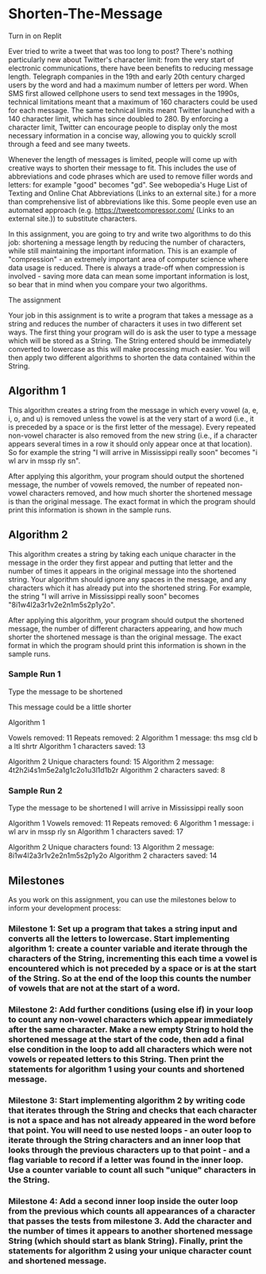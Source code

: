 # Shorten-The-Message
Turn in on Replit


Ever tried to write a tweet that was too long to post? There's nothing particularly new about Twitter's character limit: from the very start of electronic communications, there have been benefits to reducing message length. Telegraph companies in the 19th and early 20th century charged users by the word and had a maximum number of letters per word. When SMS first allowed cellphone users to send text messages in the 1990s, technical limitations meant that a maximum of 160 characters could be used for each message. The same technical limits meant Twitter launched with a 140 character limit, which has since doubled to 280. By enforcing a character limit, Twitter can encourage people to display only the most necessary information in a concise way, allowing you to quickly scroll through a feed and see many tweets.

Whenever the length of messages is limited, people will come up with creative ways to shorten their message to fit. This includes the use of abbreviations and code phrases which are used to remove filler words and letters: for example "good" becomes "gd". See webopedia's Huge List of Texting and Online Chat Abbreviations (Links to an external site.) for a more than comprehensive list of abbreviations like this. Some people even use an automated approach (e.g. https://tweetcompressor.com/ (Links to an external site.)) to substitute characters.

In this assignment, you are going to try and write two algorithms to do this job: shortening a message length by reducing the number of characters, while still maintaining the important information. This is an example of "compression" - an extremely important area of computer science where data usage is reduced. There is always a trade-off when compression is involved - saving more data can mean some important information is lost, so bear that in mind when you compare your two algorithms.

The assignment

Your job in this assignment is to write a program that takes a message as a string and reduces the number of characters it uses in two different set ways. The first thing your program will do is ask the user to type a message which will be stored as a String. The String entered should be immediately converted to lowercase as this will make processing much easier. You will then apply two different algorithms to shorten the data contained within the String.

## Algorithm 1

This algorithm creates a string from the message in which every vowel (a, e, i, o, and u) is removed unless the vowel is at the very start of a word (i.e., it is preceded by a space or is the first letter of the message). Every repeated non-vowel character is also removed from the new string (i.e., if a character appears several times in a row it should only appear once at that location). So for example the string "I will arrive in Mississippi really soon" becomes "i wl arv in mssp rly sn".

After applying this algorithm, your program should output the shortened message, the number of vowels removed, the number of repeated non-vowel characters removed, and how much shorter the shortened message is than the original message. The exact format in which the program should print this information is shown in the sample runs.

## Algorithm 2

This algorithm creates a string by taking each unique character in the message in the order they first appear and putting that letter and the number of times it appears in the original message into the shortened string. Your algorithm should ignore any spaces in the message, and any characters which it has already put into the shortened string. For example, the string "I will arrive in Mississippi really soon" becomes "8i1w4l2a3r1v2e2n1m5s2p1y2o".

After applying this algorithm, your program should output the shortened message, the number of different characters appearing, and how much shorter the shortened message is than the original message. The exact format in which the program should print this information is shown in the sample runs.

### Sample Run 1
Type the message to be shortened

This message could be a little shorter


Algorithm 1

Vowels removed: 11
Repeats removed: 2
Algorithm 1 message: ths msg cld b a ltl shrtr
Algorithm 1 characters saved: 13

Algorithm 2
Unique characters found: 15
Algorithm 2 message: 4t2h2i4s1m5e2a1g1c2o1u3l1d1b2r
Algorithm 2 characters saved: 8


### Sample Run 2
Type the message to be shortened
I will arrive in Mississippi really soon

Algorithm 1
Vowels removed: 11
Repeats removed: 6
Algorithm 1 message: i wl arv in mssp rly sn
Algorithm 1 characters saved: 17

Algorithm 2
Unique characters found: 13
Algorithm 2 message: 8i1w4l2a3r1v2e2n1m5s2p1y2o
Algorithm 2 characters saved: 14

## Milestones
As you work on this assignment, you can use the milestones below to inform your development process:

### Milestone 1: Set up a program that takes a string input and converts all the letters to lowercase. Start implementing algorithm 1: create a counter variable and iterate through the characters of the String, incrementing this each time a vowel is encountered which is not preceded by a space or is at the start of the String. So at the end of the loop this counts the number of vowels that are not at the start of a word.

### Milestone 2: Add further conditions (using else if) in your loop to count any non-vowel characters which appear immediately after the same character. Make a new empty String to hold the shortened message at the start of the code, then add a final else condition in the loop to add all characters which were not vowels or repeated letters to this String.  Then print the statements for algorithm 1 using your counts and shortened message.

### Milestone 3: Start implementing algorithm 2 by writing code that iterates through the String and checks that each character is not a space and has not already appeared in the word before that point. You will need to use nested loops - an outer loop to iterate through the String characters and an inner loop that looks through the previous characters up to that point - and a flag variable to record if a letter was found in the inner loop. Use a counter variable to count all such "unique" characters in the String.

### Milestone 4: Add a second inner loop inside the outer loop from the previous which counts all appearances of a character that passes the tests from milestone 3. Add the character and the number of times it appears to another shortened message String (which should start as blank String). Finally, print the statements for algorithm 2 using your unique character count and shortened message.
